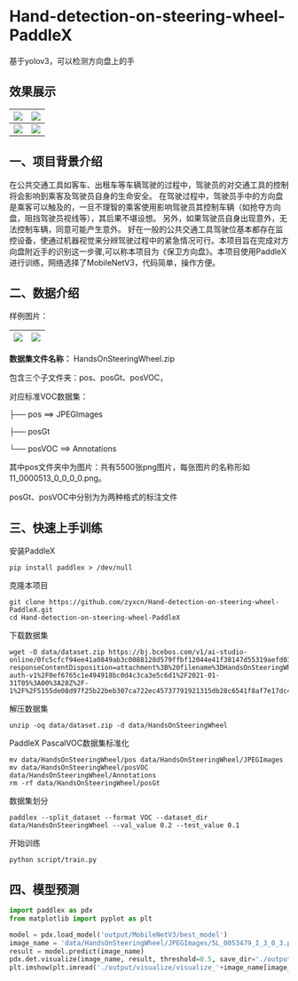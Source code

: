# Hand-detection-on-steering-wheel-PaddleX
基于yolov3，可以检测方向盘上的手

## 效果展示

| ![](https://ai-studio-static-online.cdn.bcebos.com/a912b1fb03bb40a2bad169a5d463e0cb4eb12639e8a74dc4854ca4c8c3c4f42a) | ![](https://ai-studio-static-online.cdn.bcebos.com/61ff8f319560483d979b448fe26f753e8f44958fcb134691a9455d8b869e47bf) |
| -------- | -------- |
| ![](https://ai-studio-static-online.cdn.bcebos.com/24d718e68b38458a8ba993dead586931e9aea20cd60e47cdb3ca9ccddb927c16)     | ![](https://ai-studio-static-online.cdn.bcebos.com/f39bbe0d596b4b78917986d702dc0e28ea4b848bb0004f5a89189bf0e2e31b28)     |

## 一、项目背景介绍
在公共交通工具如客车、出租车等车辆驾驶的过程中，驾驶员的对交通工具的控制将会影响到乘客及驾驶员自身的生命安全。 在驾驶过程中，驾驶员手中的方向盘是乘客可以触及的，一旦不理智的乘客使用影响驾驶员其控制车辆（如抢夺方向盘，阻挡驾驶员视线等），其后果不堪设想。 另外，如果驾驶员自身出现意外，无法控制车辆，同意可能产生意外。 好在一般的公共交通工具驾驶位基本都存在监控设备，使通过机器视觉来分辨驾驶过程中的紧急情况可行。
​
本项目旨在完成对方向盘附近手的识别这一步骤,可以称本项目为《保卫方向盘》。
​
本项目使用PaddleX进行训练，网络选择了MobileNetV3，代码简单，操作方便。

## 二、数据介绍


样例图片：

| ![](https://ai-studio-static-online.cdn.bcebos.com/b76435c52ede46468cf99462d9781c65c0d961cdc4f24fe2a76ac3753e67a775) | ![](https://ai-studio-static-online.cdn.bcebos.com/b561df53150745d88c980891eabcbd2242b65135aaa44925bd34fa18fa3a24dc) |
| -------- | -------- |

**数据集文件名称：** HandsOnSteeringWheel.zip

包含三个子文件夹：pos、posGt、posVOC，

对应标准VOC数据集：

├── pos ==> JPEGImages

├── posGt

└── posVOC ==> Annotations


其中pos文件夹中为图片：共有5500张png图片，每张图片的名称形如11_0000513_0_0_0_0.png。

posGt、posVOC中分别为为两种格式的标注文件

## 三、快速上手训练

安装PaddleX
``` 
pip install paddlex > /dev/null
```

克隆本项目
```
git clone https://github.com/zyxcn/Hand-detection-on-steering-wheel-PaddleX.git
cd Hand-detection-on-steering-wheel-PaddleX
```

下载数据集
``` 
wget -O data/dataset.zip https://bj.bcebos.com/v1/ai-studio-online/0fc5cfcf94ee41a0849ab3c0088128d579ffbf12044e41f38147d55319aefd03?responseContentDisposition=attachment%3B%20filename%3DHandsOnSteeringWheel.zip&authorization=bce-auth-v1%2F0ef6765c1e494918bc0d4c3ca3e5c6d1%2F2021-01-31T05%3A00%3A28Z%2F-1%2F%2F5155de08d97f25b22beb307ca722ec45737791921315db28c6541f8af7e17dc4
```
解压数据集

``` 
unzip -oq data/dataset.zip -d data/HandsOnSteeringWheel
```

PaddleX PascalVOC数据集标准化
``` 
mv data/HandsOnSteeringWheel/pos data/HandsOnSteeringWheel/JPEGImages
mv data/HandsOnSteeringWheel/posVOC data/HandsOnSteeringWheel/Annotations
rm -rf data/HandsOnSteeringWheel/posGt
```

数据集划分
``` 
paddlex --split_dataset --format VOC --dataset_dir data/HandsOnSteeringWheel --val_value 0.2 --test_value 0.1
```

开始训练
```
python script/train.py
```

## 四、模型预测

```python
import paddlex as pdx
from matplotlib import pyplot as plt 

model = pdx.load_model('output/MobileNetV3/best_model')
image_name = 'data/HandsOnSteeringWheel/JPEGImages/5L_0053479_I_3_0_3.png'
result = model.predict(image_name)
pdx.det.visualize(image_name, result, threshold=0.5, save_dir='./output/visualize')
plt.imshow(plt.imread('./output/visualize/visualize_'+image_name[image_name.rfind('/')+1:]))
```

